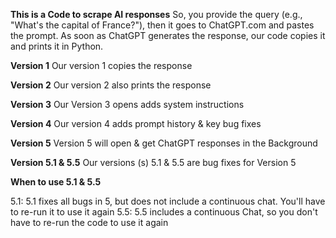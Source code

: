 **This is a Code to scrape AI responses**
So, you provide the query (e.g., "What's the capital of France?"), then it goes to ChatGPT.com and pastes the prompt. As soon as ChatGPT generates the response, our code copies it and prints it in Python.

**Version 1**
Our version 1 copies the response

**Version 2**
Our version 2 also prints the response

**Version 3**
Our Version 3 opens adds system instructions

**Version 4**
Our version 4 adds prompt history & key bug fixes

**Version 5**
Version 5 will open & get ChatGPT responses in the Background

**Version 5.1 & 5.5**
Our versions (s) 5.1 & 5.5 are bug fixes for Version 5

**When to use 5.1 & 5.5**

5.1: 5.1 fixes all bugs in 5, but does not include a continuous chat. You'll have to re-run it to use it again
5.5: 5.5 includes a continuous Chat, so you don't have to re-run the code to use it again
